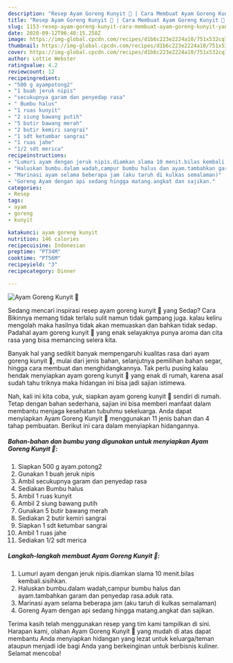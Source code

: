 ```yaml
---
description: "Resep Ayam Goreng Kunyit 🐔 | Cara Membuat Ayam Goreng Kunyit 🐔 Yang Bisa Manjain Lidah"
title: "Resep Ayam Goreng Kunyit 🐔 | Cara Membuat Ayam Goreng Kunyit 🐔 Yang Bisa Manjain Lidah"
slug: 1153-resep-ayam-goreng-kunyit-cara-membuat-ayam-goreng-kunyit-yang-bisa-manjain-lidah
date: 2020-09-12T06:48:15.258Z
image: https://img-global.cpcdn.com/recipes/d1b6c223e2224a10/751x532cq70/ayam-goreng-kunyit-🐔-foto-resep-utama.jpg
thumbnail: https://img-global.cpcdn.com/recipes/d1b6c223e2224a10/751x532cq70/ayam-goreng-kunyit-🐔-foto-resep-utama.jpg
cover: https://img-global.cpcdn.com/recipes/d1b6c223e2224a10/751x532cq70/ayam-goreng-kunyit-🐔-foto-resep-utama.jpg
author: Lottie Webster
ratingvalue: 4.2
reviewcount: 12
recipeingredient:
- "500 g ayampotong2"
- "1 buah jeruk nipis"
- "secukupnya garam dan penyedap rasa"
- " Bumbu halus"
- "1 ruas kunyit"
- "2 siung bawang putih"
- "5 butir bawang merah"
- "2 butir kemiri sangrai"
- "1 sdt ketumbar sangrai"
- "1 ruas jahe"
- "1/2 sdt merica"
recipeinstructions:
- "Lumuri ayam dengan jeruk nipis.diamkan slama 10 menit.bilas kembali.sisihkan."
- "Haluskan bumbu.dalam wadah,campur bumbu halus dan ayam.tambahkan garam dan penyedap rasa.aduk rata."
- "Marinasi ayam selama beberapa jam (aku taruh di kulkas semalaman)"
- "Goreng Ayam dengan api sedang hingga matang.angkat dan sajikan."
categories:
- Resep
tags:
- ayam
- goreng
- kunyit

katakunci: ayam goreng kunyit 
nutrition: 146 calories
recipecuisine: Indonesian
preptime: "PT34M"
cooktime: "PT56M"
recipeyield: "3"
recipecategory: Dinner

---
```



![Ayam Goreng Kunyit 🐔](https://img-global.cpcdn.com/recipes/d1b6c223e2224a10/751x532cq70/ayam-goreng-kunyit-🐔-foto-resep-utama.jpg)

Sedang mencari inspirasi resep ayam goreng kunyit 🐔 yang Sedap? Cara Bikinnya memang tidak terlalu sulit namun tidak gampang juga. kalau keliru mengolah maka hasilnya tidak akan memuaskan dan bahkan tidak sedap. Padahal ayam goreng kunyit 🐔 yang enak selayaknya punya aroma dan cita rasa yang bisa memancing selera kita.

Banyak hal yang sedikit banyak mempengaruhi kualitas rasa dari ayam goreng kunyit 🐔, mulai dari jenis bahan, selanjutnya pemilihan bahan segar, hingga cara membuat dan menghidangkannya. Tak perlu pusing kalau hendak menyiapkan ayam goreng kunyit 🐔 yang enak di rumah, karena asal sudah tahu triknya maka hidangan ini bisa jadi sajian istimewa.




Nah, kali ini kita coba, yuk, siapkan ayam goreng kunyit 🐔 sendiri di rumah. Tetap dengan bahan sederhana, sajian ini bisa memberi manfaat dalam membantu menjaga kesehatan tubuhmu sekeluarga. Anda dapat menyiapkan Ayam Goreng Kunyit 🐔 menggunakan 11 jenis bahan dan 4 tahap pembuatan. Berikut ini cara dalam menyiapkan hidangannya.

<!--inarticleads1-->

##### Bahan-bahan dan bumbu yang digunakan untuk menyiapkan Ayam Goreng Kunyit 🐔:

1. Siapkan 500 g ayam.potong2
1. Gunakan 1 buah jeruk nipis
1. Ambil secukupnya garam dan penyedap rasa
1. Sediakan  Bumbu halus
1. Ambil 1 ruas kunyit
1. Ambil 2 siung bawang putih
1. Gunakan 5 butir bawang merah
1. Sediakan 2 butir kemiri sangrai
1. Siapkan 1 sdt ketumbar sangrai
1. Ambil 1 ruas jahe
1. Sediakan 1/2 sdt merica




<!--inarticleads2-->

##### Langkah-langkah membuat Ayam Goreng Kunyit 🐔:

1. Lumuri ayam dengan jeruk nipis.diamkan slama 10 menit.bilas kembali.sisihkan.
1. Haluskan bumbu.dalam wadah,campur bumbu halus dan ayam.tambahkan garam dan penyedap rasa.aduk rata.
1. Marinasi ayam selama beberapa jam (aku taruh di kulkas semalaman)
1. Goreng Ayam dengan api sedang hingga matang.angkat dan sajikan.




Terima kasih telah menggunakan resep yang tim kami tampilkan di sini. Harapan kami, olahan Ayam Goreng Kunyit 🐔 yang mudah di atas dapat membantu Anda menyiapkan hidangan yang lezat untuk keluarga/teman ataupun menjadi ide bagi Anda yang berkeinginan untuk berbisnis kuliner. Selamat mencoba!
